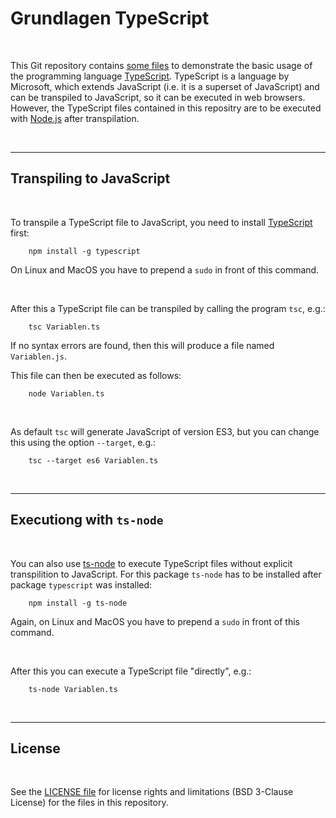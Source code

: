 # Grundlagen TypeScript #

<br>

This Git repository contains [some files](beispiele/) to demonstrate the basic usage of 
the programming language [TypeScript](https://www.typescriptlang.org).
TypeScript is a language by Microsoft, which extends JavaScript (i.e. it is a superset of JavaScript) and can be transpiled to JavaScript, so it can be
executed in web browsers.
However, the TypeScript files contained in this repositry are to be executed with [Node.js](https://nodejs.org/en/about/) after transpilation.

<br>

----

## Transpiling to JavaScript ##

<br>

To transpile a TypeScript file to JavaScript, you need to install [TypeScript](https://www.npmjs.com/package/typescript) first:
````
    npm install -g typescript
````
On Linux and MacOS you have to prepend a `sudo` in front of this command.

<br>

After this a TypeScript file can be transpiled by calling the program `tsc`, e.g.:
````
    tsc Variablen.ts
```` 
If no syntax errors are found, then this will produce a file named `Variablen.js`.

This file can then be executed as follows:
````
    node Variablen.ts
```` 

<br>

As default `tsc` will generate JavaScript of version ES3, but you can change this using 
the option `--target`, e.g.:
````
    tsc --target es6 Variablen.ts
```` 

<br>

----

## Executiong with `ts-node` ##

<br>

You can also use [ts-node](https://www.npmjs.com/package/ts-node) to execute TypeScript files without
explicit transpilition to JavaScript.
For this package `ts-node` has to be installed after package `typescript` was installed:
````
    npm install -g ts-node
```` 
Again, on Linux and MacOS you have to prepend a `sudo` in front of this command.

<br>

After this you can execute a TypeScript file "directly", e.g.:
````
    ts-node Variablen.ts
````

<br>

----
## License ##

<br>

See the [LICENSE file](LICENSE.md) for license rights and limitations (BSD 3-Clause License)
for the files in this repository.

<br>
